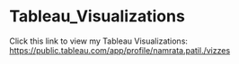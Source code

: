 # Tableau_Visualizations
Click this link to view my Tableau Visualizations: https://public.tableau.com/app/profile/namrata.patil./vizzes 

